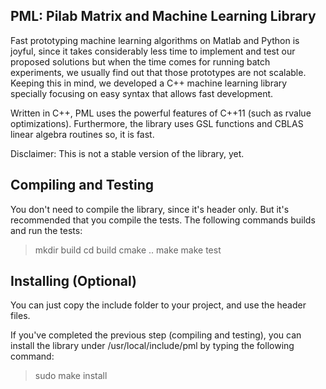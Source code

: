 ## PML: Pilab Matrix and Machine Learning Library

Fast prototyping machine learning algorithms on Matlab and Python is joyful, since it takes considerably less time to implement and test our proposed solutions but when the time comes for running batch experiments, we usually find out that those prototypes are not scalable. Keeping this in mind, we developed a C++ machine learning library specially focusing on easy syntax that allows fast development.

Written in C++, PML uses the powerful features of C++11 (such as rvalue optimizations). Furthermore, the library uses GSL functions and CBLAS linear algebra routines so, it is fast.

Disclaimer: This is not a stable version of the library, yet.

## Compiling and Testing
You don't need to compile the library, since it's header only. But it's recommended that you compile the tests. 
The following commands builds and run the tests:

> mkdir build
> cd build
> cmake ..
> make
> make test

## Installing (Optional)

You can just copy the include folder to your project, and use the header files. 

If you've completed the previous step (compiling and testing), you can install the library under /usr/local/include/pml by typing the following command:

> sudo make install
